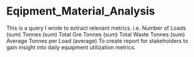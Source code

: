 # Eqipment_Material_Analysis
This is a query I wrote to extract relevant metrics. i.e.
Number of Loads (sum)
Tonnes (sum)
Total Ore Tonnes (sum)
Total Waste Tonnes (sum)
Average Tonnes per Load (average)
To create report for stakeholders to gain insight into daily equipment utilization metrics. 

